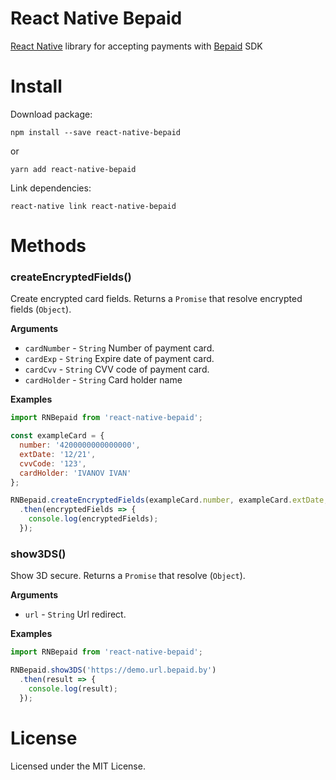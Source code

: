 # React Native Bepaid

[React Native](http://facebook.github.io/react-native) library for accepting payments with [Bepaid](https://bepaid.by) SDK

# Install
Download package:
```shell
npm install --save react-native-bepaid
```

or

```shell
yarn add react-native-bepaid
```

Link dependencies:
```shell
react-native link react-native-bepaid
```

# Methods

### createEncryptedFields()
Create encrypted card fields.
Returns a `Promise` that resolve encrypted fields (`Object`).

__Arguments__
- `cardNumber` - `String` Number of payment card.
- `cardExp` - `String` Expire date of payment card.
- `cardCvv` - `String` CVV code of payment card.
- `cardHolder` - `String` Card holder name

__Examples__
```js
import RNBepaid from 'react-native-bepaid';

const exampleCard = {
  number: '4200000000000000',
  extDate: '12/21',
  cvvCode: '123',
  cardHolder: 'IVANOV IVAN'
};

RNBepaid.createEncryptedFields(exampleCard.number, exampleCard.extDate, exampleCard.cvvCode, exampleCard.cardHolder)
  .then(encryptedFields => {
    console.log(encryptedFields);
  });
```

### show3DS()
Show 3D secure.
Returns a `Promise` that resolve (`Object`).

__Arguments__
- `url` - `String` Url redirect.

__Examples__
```js
import RNBepaid from 'react-native-bepaid';

RNBepaid.show3DS('https://demo.url.bepaid.by')
  .then(result => {
    console.log(result); 
  });
```

# License
Licensed under the MIT License.
